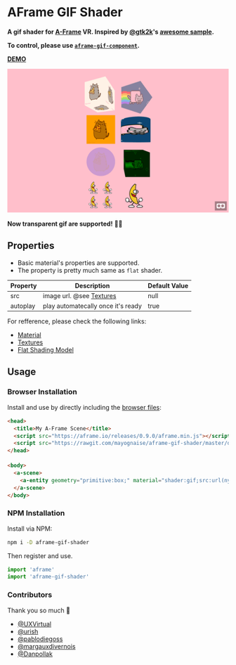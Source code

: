 # AFrame GIF Shader

**A gif shader for [A-Frame](https://aframe.io) VR. Inspired by [@gtk2k](https://github.com/gtk2k)'s [awesome sample](https://github.com/gtk2k/gtk2k.github.io/tree/master/animation_gif).**

**To control, please use [`aframe-gif-component`](https://github.com/mayognaise/aframe-gif-component).**

**[DEMO](https://mayognaise.github.io/aframe-gif-shader/basic/index.html)**

![example](example.gif)

**Now transparent gif are supported!** 🎉🎊

## Properties

- Basic material's properties are supported.
- The property is pretty much same as `flat` shader.

| Property | Description | Default Value |
| -------- | ----------- | ------------- |
|src|image url. @see [Textures](https://aframe.io/docs/components/material.html#Textures)|null|
|autoplay|play automatecally once it's ready|true|

For refference, please check the following links:

- [Material](https://aframe.io/docs/master/components/material.html)
- [Textures](https://aframe.io/docs/master/components/material.html#textures)
- [Flat Shading Model](https://aframe.io/docs/core/shaders.html#Flat-Shading-Model)

## Usage

### Browser Installation

Install and use by directly including the [browser files](dist):

```html
<head>
  <title>My A-Frame Scene</title>
  <script src="https://aframe.io/releases/0.9.0/aframe.min.js"></script>
  <script src="https://rawgit.com/mayognaise/aframe-gif-shader/master/dist/aframe-gif-shader.min.js"></script>
</head>

<body>
  <a-scene>
    <a-entity geometry="primitive:box;" material="shader:gif;src:url(nyancat.gif);color:green;opacity:.8"></a-entity>
  </a-scene>
</body>
```

### NPM Installation

Install via NPM:

```bash
npm i -D aframe-gif-shader
```

Then register and use.

```js
import 'aframe'
import 'aframe-gif-shader'
```

### Contributors

Thank you so much 🙏

- [@UXVirtual](https://github.com/UXVirtual)
- [@urish](https://github.com/urish)
- [@pablodiegoss](https://github.com/pablodiegoss)
- [@margauxdivernois](https://github.com/margauxdivernois)
- [@Danpollak](https://github.com/Danpollak)
